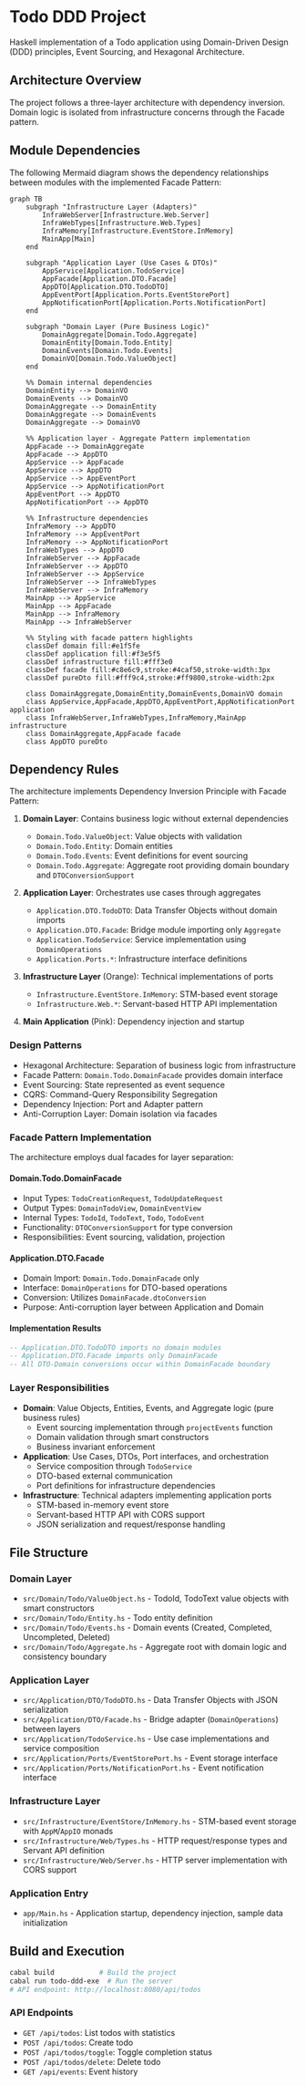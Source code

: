 # Todo DDD Project

Haskell implementation of a Todo application using Domain-Driven Design (DDD) principles, Event Sourcing, and Hexagonal Architecture.

## Architecture Overview

The project follows a three-layer architecture with dependency inversion. Domain logic is isolated from infrastructure concerns through the Facade pattern.

## Module Dependencies

The following Mermaid diagram shows the dependency relationships between modules with the implemented Facade Pattern:

```mermaid
graph TB
    subgraph "Infrastructure Layer (Adapters)"
        InfraWebServer[Infrastructure.Web.Server]
        InfraWebTypes[Infrastructure.Web.Types]
        InfraMemory[Infrastructure.EventStore.InMemory]
        MainApp[Main]
    end

    subgraph "Application Layer (Use Cases & DTOs)"
        AppService[Application.TodoService]
        AppFacade[Application.DTO.Facade]
        AppDTO[Application.DTO.TodoDTO]
        AppEventPort[Application.Ports.EventStorePort]
        AppNotificationPort[Application.Ports.NotificationPort]
    end

    subgraph "Domain Layer (Pure Business Logic)"
        DomainAggregate[Domain.Todo.Aggregate]
        DomainEntity[Domain.Todo.Entity]
        DomainEvents[Domain.Todo.Events]
        DomainVO[Domain.Todo.ValueObject]
    end

    %% Domain internal dependencies
    DomainEntity --> DomainVO
    DomainEvents --> DomainVO
    DomainAggregate --> DomainEntity
    DomainAggregate --> DomainEvents
    DomainAggregate --> DomainVO

    %% Application layer - Aggregate Pattern implementation
    AppFacade --> DomainAggregate
    AppFacade --> AppDTO
    AppService --> AppFacade
    AppService --> AppDTO
    AppService --> AppEventPort
    AppService --> AppNotificationPort
    AppEventPort --> AppDTO
    AppNotificationPort --> AppDTO

    %% Infrastructure dependencies
    InfraMemory --> AppDTO
    InfraMemory --> AppEventPort
    InfraMemory --> AppNotificationPort
    InfraWebTypes --> AppDTO
    InfraWebServer --> AppFacade
    InfraWebServer --> AppDTO
    InfraWebServer --> AppService
    InfraWebServer --> InfraWebTypes
    InfraWebServer --> InfraMemory
    MainApp --> AppService
    MainApp --> AppFacade
    MainApp --> InfraMemory
    MainApp --> InfraWebServer

    %% Styling with facade pattern highlights
    classDef domain fill:#e1f5fe
    classDef application fill:#f3e5f5
    classDef infrastructure fill:#fff3e0
    classDef facade fill:#c8e6c9,stroke:#4caf50,stroke-width:3px
    classDef pureDto fill:#fff9c4,stroke:#ff9800,stroke-width:2px

    class DomainAggregate,DomainEntity,DomainEvents,DomainVO domain
    class AppService,AppFacade,AppDTO,AppEventPort,AppNotificationPort application
    class InfraWebServer,InfraWebTypes,InfraMemory,MainApp infrastructure
    class DomainAggregate,AppFacade facade
    class AppDTO pureDto
```

## Dependency Rules

The architecture implements Dependency Inversion Principle with Facade Pattern:

1. **Domain Layer**: Contains business logic without external dependencies
   - `Domain.Todo.ValueObject`: Value objects with validation
   - `Domain.Todo.Entity`: Domain entities
   - `Domain.Todo.Events`: Event definitions for event sourcing
   - `Domain.Todo.Aggregate`: Aggregate root providing domain boundary and `DTOConversionSupport`

2. **Application Layer**: Orchestrates use cases through aggregates
   - `Application.DTO.TodoDTO`: Data Transfer Objects without domain imports
   - `Application.DTO.Facade`: Bridge module importing only `Aggregate`
   - `Application.TodoService`: Service implementation using `DomainOperations`
   - `Application.Ports.*`: Infrastructure interface definitions

3. **Infrastructure Layer** (Orange): Technical implementations of ports
   - `Infrastructure.EventStore.InMemory`: STM-based event storage
   - `Infrastructure.Web.*`: Servant-based HTTP API implementation

4. **Main Application** (Pink): Dependency injection and startup

### Design Patterns

- Hexagonal Architecture: Separation of business logic from infrastructure
- Facade Pattern: `Domain.Todo.DomainFacade` provides domain interface
- Event Sourcing: State represented as event sequence
- CQRS: Command-Query Responsibility Segregation
- Dependency Injection: Port and Adapter pattern
- Anti-Corruption Layer: Domain isolation via facades

### Facade Pattern Implementation

The architecture employs dual facades for layer separation:

#### Domain.Todo.DomainFacade
- Input Types: `TodoCreationRequest`, `TodoUpdateRequest`
- Output Types: `DomainTodoView`, `DomainEventView`
- Internal Types: `TodoId`, `TodoText`, `Todo`, `TodoEvent`
- Functionality: `DTOConversionSupport` for type conversion
- Responsibilities: Event sourcing, validation, projection

#### Application.DTO.Facade
- Domain Import: `Domain.Todo.DomainFacade` only
- Interface: `DomainOperations` for DTO-based operations
- Conversion: Utilizes `DomainFacade.dtoConversion`
- Purpose: Anti-corruption layer between Application and Domain

#### Implementation Results
```haskell
-- Application.DTO.TodoDTO imports no domain modules
-- Application.DTO.Facade imports only DomainFacade
-- All DTO-Domain conversions occur within DomainFacade boundary
```

### Layer Responsibilities

- **Domain**: Value Objects, Entities, Events, and Aggregate logic (pure business rules)
  - Event sourcing implementation through `projectEvents` function
  - Domain validation through smart constructors
  - Business invariant enforcement
- **Application**: Use Cases, DTOs, Port interfaces, and orchestration
  - Service composition through `TodoService`
  - DTO-based external communication
  - Port definitions for infrastructure dependencies
- **Infrastructure**: Technical adapters implementing application ports
  - STM-based in-memory event store
  - Servant-based HTTP API with CORS support
  - JSON serialization and request/response handling

## File Structure

### Domain Layer
- `src/Domain/Todo/ValueObject.hs` - TodoId, TodoText value objects with smart constructors
- `src/Domain/Todo/Entity.hs` - Todo entity definition
- `src/Domain/Todo/Events.hs` - Domain events (Created, Completed, Uncompleted, Deleted)
- `src/Domain/Todo/Aggregate.hs` - Aggregate root with domain logic and consistency boundary

### Application Layer
- `src/Application/DTO/TodoDTO.hs` - Data Transfer Objects with JSON serialization
- `src/Application/DTO/Facade.hs` - Bridge adapter (`DomainOperations`) between layers
- `src/Application/TodoService.hs` - Use case implementations and service composition
- `src/Application/Ports/EventStorePort.hs` - Event storage interface
- `src/Application/Ports/NotificationPort.hs` - Event notification interface

### Infrastructure Layer
- `src/Infrastructure/EventStore/InMemory.hs` - STM-based event storage with `AppM`/`AppIO` monads
- `src/Infrastructure/Web/Types.hs` - HTTP request/response types and Servant API definition
- `src/Infrastructure/Web/Server.hs` - HTTP server implementation with CORS support

### Application Entry
- `app/Main.hs` - Application startup, dependency injection, sample data initialization

## Build and Execution

```bash
cabal build           # Build the project
cabal run todo-ddd-exe  # Run the server
# API endpoint: http://localhost:8080/api/todos
```

### API Endpoints

- `GET /api/todos`: List todos with statistics
- `POST /api/todos`: Create todo
- `POST /api/todos/toggle`: Toggle completion status
- `POST /api/todos/delete`: Delete todo
- `GET /api/events`: Event history
